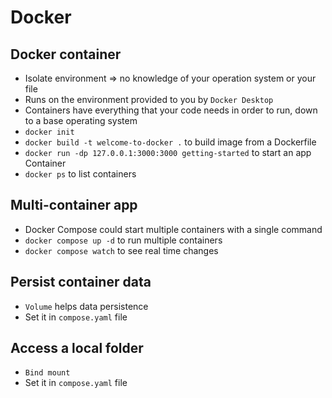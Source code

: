 # Docker

## Docker container

- Isolate environment => no knowledge of your operation system or your file
- Runs on the environment provided to you by `Docker Desktop`
- Containers have everything that your code needs in order to run, down to a base operating system
- `docker init`
- `docker build -t welcome-to-docker .` to build image from a Dockerfile
- `docker run -dp 127.0.0.1:3000:3000 getting-started` to start an app Container
- `docker ps` to list containers

## Multi-container app

- Docker Compose could start multiple containers with a single command
- `docker compose up -d` to run multiple containers
- `docker compose watch` to see real time changes

## Persist container data

- `Volume` helps data persistence
- Set it in `compose.yaml` file

## Access a local folder

- `Bind mount`
- Set it in `compose.yaml` file
